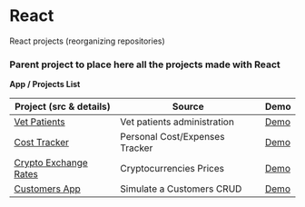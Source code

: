 # React
React projects (reorganizing repositories)


### Parent project to place here all the projects made with React


**App / Projects List**


| Project (src & details) | Source |Demo|
| --- | --- |--- |
| [Vet Patients](https://github.com/dmeritano/react-ex/tree/main/vet-patients) | Vet patients administration |[Demo](https://dmeritano-vet-patients-manager.netlify.app")
| [Cost Tracker](https://github.com/dmeritano/react-ex/tree/main/cost-tracker) | Personal Cost/Expenses Tracker |[Demo](https://dmeritano-cost-tracking.netlify.app)
| [Crypto Exchange Rates](https://github.com/dmeritano/react-ex/tree/main/crypto-exchange-rates) | Cryptocurrencies Prices |[Demo](https://dmeritano-crypto-exchange-rates.netlify.app)
| [Customers App](https://github.com/dmeritano/react-ex/tree/main/customers-crud) | Simulate a Customers CRUD |[Demo](https://dmeritano-customers-crud.netlify.app)

